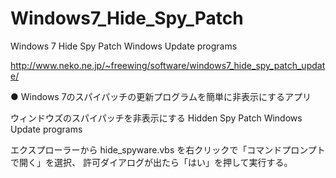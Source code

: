 # Windows7_Hide_Spy_Patch
Windows 7 Hide Spy Patch Windows Update programs

http://www.neko.ne.jp/~freewing/software/windows7_hide_spy_patch_update/

● Windows 7のスパイパッチの更新プログラムを簡単に非表示にするアプリ

ウィンドウズのスパイパッチを非表示にする
Hidden Spy Patch Windows Update programs

エクスプローラーから
hide_spyware.vbs
を右クリックで「コマンドプロンプトで開く」を選択、
許可ダイアログが出たら「はい」を押して実行する。
